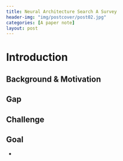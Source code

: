 ```yaml
---
title: Neural Architecture Search A Survey
header-img: "img/postcover/post02.jpg"
categories: [A paper note]
layout: post
---
```




# Introduction

## Background & Motivation



## Gap



## Challenge





## Goal

- 
